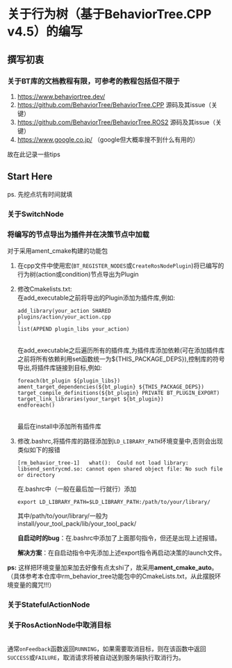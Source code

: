 # 关于行为树（基于BehaviorTree.CPP v4.5）的编写
## 撰写初衷
### 关于BT库的文档教程有限，可参考的教程包括但不限于
1. https://www.behaviortree.dev/
2. https://github.com/BehaviorTree/BehaviorTree.CPP 源码及其issue（关键）
3. https://github.com/BehaviorTree/BehaviorTree.ROS2 源码及其issue（关键）
4. https://www.google.co.jp/ （google但大概率搜不到什么有用的）

故在此记录一些tips

## Start Here
ps. 先挖点坑有时间就填
### 关于SwitchNode

### 将编写的节点导出为插件并在决策节点中加载
对于采用ament_cmake构建的功能包
1. 在cpp文件中使用宏(``BT_REGISTER_NODES``或``CreateRosNodePlugin``)将已编写的行为树(action或condition)节点导出为Plugin
2. 修改Cmakelists.txt:
    <br>在add_executable之前将导出的Plugin添加为插件库,例如:<br/>
    ```
    add_library(your_action SHARED 
    plugins/action/your_action.cpp
    )
    list(APPEND plugin_libs your_action)
    ```
    <br>在add_executable之后遍历所有的插件库,为插件库添加依赖(可在添加插件库之前将所有依赖利用set函数统一为${THIS_PACKAGE_DEPS}),控制库的符号导出,将插件库链接到目标,例如:<br/>
    ```
    foreach(bt_plugin ${plugin_libs})
    ament_target_dependencies(${bt_plugin} ${THIS_PACKAGE_DEPS})
    target_compile_definitions(${bt_plugin} PRIVATE BT_PLUGIN_EXPORT)
    target_link_libraries(your_target ${bt_plugin})
    endforeach()
    ```
    <br>最后在install中添加所有插件库<br/>
3. 修改.bashrc,将插件库的路径添加到``LD_LIBRARY_PATH``环境变量中,否则会出现类似如下的报错
    ```
    [rm_behavior_tree-1]   what():  Could not load library: libsend_sentrycmd.so: cannot open shared object file: No such file or directory
    ```
    在.bashrc中（一般在最后加一行就行）添加
    ```
    export LD_LIBRARY_PATH=$LD_LIBRARY_PATH:/path/to/your/library/
    ```
    其中/path/to/your/library/一般为install/your_tool_pack/lib/your_tool_pack/

    **自启动时的bug**：在.bashrc中添加了上面那句指令，但还是出现上述报错。

    **解决方案**：在自启动指令中先添加上述export指令再启动决策的launch文件。

**ps:** 这样把环境变量加来加去好像有点太shi了，故采用**ament_cmake_auto**。
<br>
（具体参考本仓库中rm_behavior_tree功能包中的CmakeLists.txt，从此摆脱环境变量的魔咒!!!）
</br>


### 关于StatefulActionNode
### 关于RosActionNode中取消目标
<br>通常``onFeedback``函数返回``RUNNING``，如果需要取消目标，则在该函数中返回``SUCCESS``或``FAILURE``，取消请求将被自动送到服务端执行取消行为。</br>
